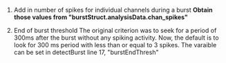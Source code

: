 1. Add in number of spikes for individual channels during a burst
**Obtain those values from "burstStruct.analysisData.chan_spikes"**

2. End of burst threshold
The original criterion was to seek for a period of 300ms after the burst without any spiking activity. Now, the default is to look for 300 ms period with less than or equal to 3 spikes. The varaible can be set in detectBurst line 17, "burstEndThresh"
